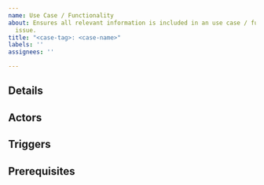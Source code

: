 ```yaml
---
name: Use Case / Functionality
about: Ensures all relevant information is included in an use case / functionality
  issue.
title: "<case-tag>: <case-name>"
labels: ''
assignees: ''

---
```


## Details
<!-- Describe the use case / functionality in as much detail as possible -->

## Actors
<!--
  List all actors affected by this use case / functionality in a bullet-list.
  In Markdown: 
  * List item 1
  * List item 2
-->

## Triggers
<!-- 
  List all trigger events which causes this use case / functionality to start in a bullet list.
  I.e: User tries to open user-profile page when not signed in to platform.
-->

## Prerequisites
<!--
  List all prerequisites for this use case / functionality to work as intended.
  In Markdown:
  1. List item 1
  2. List item 2
-->
